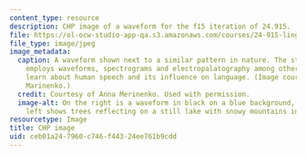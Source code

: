 ```yaml
---
content_type: resource
description: CHP image of a waveform for the f15 iteration of 24.915.
file: https://ol-ocw-studio-app-qa.s3.amazonaws.com/courses/24-915-linguistic-phonetics-fall-2015/ceb01a247960c746f44324ee761b9cdd_24-915f15.jpg
file_type: image/jpeg
image_metadata:
  caption: A waveform shown next to a similar pattern in nature. The study of phonetics
    employs waveforms, spectrograms and electropalatography among other methods to
    learn about human speech and its influence on language. (Image courtesy of Anna
    Marinenko.)
  credit: Courtesy of Anna Merinenko. Used with permission.
  image-alt: On the right is a waveform in black on a blue background, and on the
    left shows trees reflecting on a still lake with snowy mountains in the background.
resourcetype: Image
title: CHP image
uid: ceb01a24-7960-c746-f443-24ee761b9cdd
---
```

